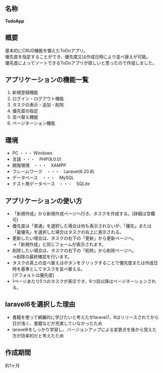 ## 名称
**TodoApp**

## 概要
基本的にCRUD機能を備えたToDoアプリ。  
優先度を指定することができ、優先度又は作成日時により並べ替えが可能。  
優先度によってソートできるToDoアプリが欲しいと思ったので作成しました。  

## アプリケーションの機能一覧
1. 新規登録機能
2. ログイン・ログアウト機能
3. タスクの表示・追加・削除
4. 優先度の指定
5. 並べ替え機能
6. ページネーション機能

## 環境
+ PC ・・・ Windows
+ 言語 ・・・　PHP(8.0.0)
+ 開発環境　・・・　XAMPP
+ フレームワーク　・・・　Laravel(6.20.8)
+ データベース　・・・　MySQL
+ テスト用データベース　・・・　SQLite

## アプリケーションの使い方
+ 「新規作成」から新規作成ページへ行き、タスクを作成する。(詳細は空欄可)
+ 優先度は「普通」を選択した場合は何も表示されないが、「優先」または「最優先」を選択した場合はタスクの右上に表示される。
+ 更新したい場合は、タスクの右下の「更新」から更新ページへ。  
→「新規作成」と同じフォームが表示されます。
+ 削除したい場合は、タスクの右下の「削除」から削除ページへ。  
→削除の最終確認を行います。
+ タスクの真上の並べ替えはボタンをクリックすることで優先度または作成日時を基準としてタスクを並べ替える。  
(デフォルトは優先度)
+ 1ページあたり5つのタスクが表示でき、6つ目以降はページネーションされる。

## laravel6を選択した理由
+ 書籍を使って網羅的に学びたいと考えたがlaravel7、8はリリースされてから日が浅く、書籍などが充実していなかったため
+ laravel6をしっかり学習し、バージョンアップによる変更点を後から覚えた方が効率的だと考えたため

## 作成期間
約1ヶ月
